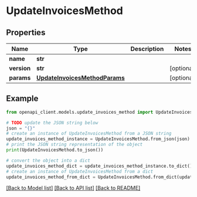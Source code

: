 # UpdateInvoicesMethod


## Properties

Name | Type | Description | Notes
------------ | ------------- | ------------- | -------------
**name** | **str** |  | 
**version** | **str** |  | [optional] 
**params** | [**UpdateInvoicesMethodParams**](UpdateInvoicesMethodParams.md) |  | [optional] 

## Example

```python
from openapi_client.models.update_invoices_method import UpdateInvoicesMethod

# TODO update the JSON string below
json = "{}"
# create an instance of UpdateInvoicesMethod from a JSON string
update_invoices_method_instance = UpdateInvoicesMethod.from_json(json)
# print the JSON string representation of the object
print(UpdateInvoicesMethod.to_json())

# convert the object into a dict
update_invoices_method_dict = update_invoices_method_instance.to_dict()
# create an instance of UpdateInvoicesMethod from a dict
update_invoices_method_from_dict = UpdateInvoicesMethod.from_dict(update_invoices_method_dict)
```
[[Back to Model list]](../README.md#documentation-for-models) [[Back to API list]](../README.md#documentation-for-api-endpoints) [[Back to README]](../README.md)


